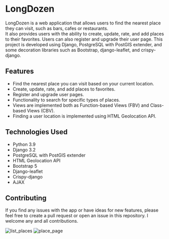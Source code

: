 # LongDozen

LongDozen is a web application that allows users to find the nearest place they can visit, such as bars, cafes or restaurants.  
It also provides users with the ability to create, update, rate, and add places to their favorites. Users can also register and upgrade their user page. This project is developed using Django, PostgreSQL with PostGIS extender, and some decoration libraries such as Bootstrap, django-leaflet, and crispy-django.


## Features
+ Find the nearest place you can visit based on your current location.
+ Create, update, rate, and add places to favorites.
+ Register and upgrade user pages.
+ Functionality to search for specific types of places.
+ Views are implemented both as Function-based Views (FBV) and Class-based Views (CBV).
+ Finding a user location is implemented using HTML Geolocation API.

## Technologies Used
+ Python 3.9
+ Django 3.2
+ PostgreSQL with PostGIS extender
+ HTML Geolocation API
+ Bootstrap 5
+ Django-leaflet
+ Crispy-django
+ AJAX


## Contributing
If you find any issues with the app or have ideas for new features, please feel free to create a pull request or open an issue in this repository. I welcome any and all contributions.



![list_places](https://user-images.githubusercontent.com/81012708/215536058-793d614d-08d4-441c-a1ad-f20dcd0b5782.jpg)
![place_page](https://user-images.githubusercontent.com/81012708/215536081-9fcb4526-7fa8-413b-ab5d-f3f607f4387d.jpg)
